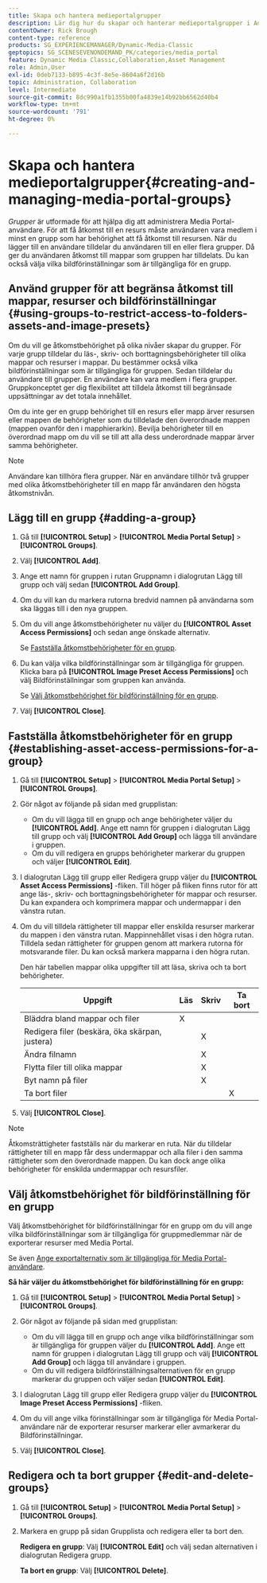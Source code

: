 ```yaml
---
title: Skapa och hantera medieportalgrupper
description: Lär dig hur du skapar och hanterar medieportalgrupper i Adobe Dynamic Media Classic.
contentOwner: Rick Brough
content-type: reference
products: SG_EXPERIENCEMANAGER/Dynamic-Media-Classic
geptopics: SG_SCENESEVENONDEMAND_PK/categories/media_portal
feature: Dynamic Media Classic,Collaboration,Asset Management
role: Admin,User
exl-id: 0deb7133-b895-4c3f-8e5e-8604a6f2d16b
topic: Administration, Collaboration
level: Intermediate
source-git-commit: 8dc990a1fb1355b00fa4839e14b92bb6562d40b4
workflow-type: tm+mt
source-wordcount: '791'
ht-degree: 0%

---
```


# Skapa och hantera medieportalgrupper{#creating-and-managing-media-portal-groups}

*Grupper* är utformade för att hjälpa dig att administrera Media Portal-användare. För att få åtkomst till en resurs måste användaren vara medlem i minst en grupp som har behörighet att få åtkomst till resursen. När du lägger till en användare tilldelar du användaren till en eller flera grupper. Då ger du användaren åtkomst till mappar som gruppen har tilldelats. Du kan också välja vilka bildförinställningar som är tillgängliga för en grupp.

## Använd grupper för att begränsa åtkomst till mappar, resurser och bildförinställningar {#using-groups-to-restrict-access-to-folders-assets-and-image-presets}

Om du vill ge åtkomstbehörighet på olika nivåer skapar du grupper. För varje grupp tilldelar du läs-, skriv- och borttagningsbehörigheter till olika mappar och resurser i mappar. Du bestämmer också vilka bildförinställningar som är tillgängliga för gruppen. Sedan tilldelar du användare till grupper. En användare kan vara medlem i flera grupper. Gruppkonceptet ger dig flexibilitet att tilldela åtkomst till begränsade uppsättningar av det totala innehållet.

Om du inte ger en grupp behörighet till en resurs eller mapp ärver resursen eller mappen de behörigheter som du tilldelade den överordnade mappen (mappen ovanför den i mapphierarkin). Bevilja behörigheter till en överordnad mapp om du vill se till att alla dess underordnade mappar ärver samma behörigheter.

>[!NOTE]
>
>Användare kan tillhöra flera grupper. När en användare tillhör två grupper med olika åtkomstbehörigheter till en mapp får användaren den högsta åtkomstnivån.

## Lägg till en grupp {#adding-a-group}

1. Gå till **[!UICONTROL Setup]** > **[!UICONTROL Media Portal Setup]** > **[!UICONTROL Groups]**.
1. Välj **[!UICONTROL Add]**.
1. Ange ett namn för gruppen i rutan Gruppnamn i dialogrutan Lägg till grupp och välj sedan **[!UICONTROL Add Group]**.
1. Om du vill kan du markera rutorna bredvid namnen på användarna som ska läggas till i den nya gruppen.
1. Om du vill ange åtkomstbehörigheter nu väljer du **[!UICONTROL Asset Access Permissions]** och sedan ange önskade alternativ.

   Se [Fastställa åtkomstbehörigheter för en grupp](creating-media-portal-groups.md#establishing_asset_access_permissions_for_a_group).

1. Du kan välja vilka bildförinställningar som är tillgängliga för gruppen. Klicka bara på **[!UICONTROL Image Preset Access Permissions]** och välj Bildförinställningar som gruppen kan använda.

   Se [Välj åtkomstbehörighet för bildförinställning för en grupp](creating-media-portal-groups.md#choosing_image_preset_access_permissions_for_a_group).

1. Välj **[!UICONTROL Close]**.

## Fastställa åtkomstbehörigheter för en grupp {#establishing-asset-access-permissions-for-a-group}

1. Gå till **[!UICONTROL Setup]** > **[!UICONTROL Media Portal Setup]** > **[!UICONTROL Groups]**.
1. Gör något av följande på sidan med grupplistan:

   * Om du vill lägga till en grupp och ange behörigheter väljer du **[!UICONTROL Add]**. Ange ett namn för gruppen i dialogrutan Lägg till grupp och välj **[!UICONTROL Add Group]** och lägga till användare i gruppen.
   * Om du vill redigera en grupps behörigheter markerar du gruppen och väljer **[!UICONTROL Edit]**.

1. I dialogrutan Lägg till grupp eller Redigera grupp väljer du **[!UICONTROL Asset Access Permissions]** -fliken. Till höger på fliken finns rutor för att ange läs-, skriv- och borttagningsbehörigheter för mappar och resurser. Du kan expandera och komprimera mappar och undermappar i den vänstra rutan.
1. Om du vill tilldela rättigheter till mappar eller enskilda resurser markerar du mappen i den vänstra rutan. Mappinnehållet visas i den högra rutan. Tilldela sedan rättigheter för gruppen genom att markera rutorna för motsvarande filer. Du kan också markera mapparna i den högra rutan.

   Den här tabellen mappar olika uppgifter till att läsa, skriva och ta bort behörigheter.

   | Uppgift | Läs | Skriv | Ta bort |
   | --- | --- | --- | --- |
   | Bläddra bland mappar och filer | X | | |
   | Redigera filer (beskära, öka skärpan, justera) | | X | |
   | Ändra filnamn | | X | |
   | Flytta filer till olika mappar | | X | |
   | Byt namn på filer | | X | |
   | Ta bort filer | | | X |

1. Välj **[!UICONTROL Close]**.

>[!NOTE]
>
>Åtkomsträttigheter fastställs när du markerar en ruta. När du tilldelar rättigheter till en mapp får dess undermappar och alla filer i den samma rättigheter som den överordnade mappen. Du kan dock ange olika behörigheter för enskilda undermappar och resursfiler.

## Välj åtkomstbehörighet för bildförinställning för en grupp

Välj åtkomstbehörighet för bildförinställningar för en grupp om du vill ange vilka bildförinställningar som är tillgängliga för gruppmedlemmar när de exporterar resurser med Media Portal.

Se även [Ange exportalternativ som är tillgängliga för Media Portal-användare](specifying-export-options-available-media.md#specifying_export_options_available_to_media_portal_users).

**Så här väljer du åtkomstbehörighet för bildförinställning för en grupp:**

1. Gå till **[!UICONTROL Setup]** > **[!UICONTROL Media Portal Setup]** > **[!UICONTROL Groups]**.
1. Gör något av följande på sidan med grupplistan:

   * Om du vill lägga till en grupp och ange vilka bildförinställningar som är tillgängliga för gruppen väljer du **[!UICONTROL Add]**. Ange ett namn för gruppen i dialogrutan Lägg till grupp och välj **[!UICONTROL Add Group]** och lägga till användare i gruppen.
   * Om du vill redigera bildförinställningsalternativen för en grupp markerar du gruppen och väljer sedan **[!UICONTROL Edit]**.

1. I dialogrutan Lägg till grupp eller Redigera grupp väljer du **[!UICONTROL Image Preset Access Permissions]** -fliken.
1. Om du vill ange vilka förinställningar som är tillgängliga för Media Portal-användare när de exporterar resurser markerar eller avmarkerar du Bildförinställningar.
1. Välj **[!UICONTROL Close]**.

## Redigera och ta bort grupper {#edit-and-delete-groups}

1. Gå till **[!UICONTROL Setup]** > **[!UICONTROL Media Portal Setup]** > **[!UICONTROL Groups]**.
1. Markera en grupp på sidan Grupplista och redigera eller ta bort den.

   **Redigera en grupp**: Välj **[!UICONTROL Edit]** och välj sedan alternativen i dialogrutan Redigera grupp.

   **Ta bort en grupp**: Välj **[!UICONTROL Delete]**.
